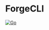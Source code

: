 # ForgeCLI

[![Go](https://github.com/EthanDevelops/ForgeCLI/actions/workflows/go.yml/badge.svg)](https://github.com/EthanDevelops/ForgeCLI/actions/workflows/go.yml)
